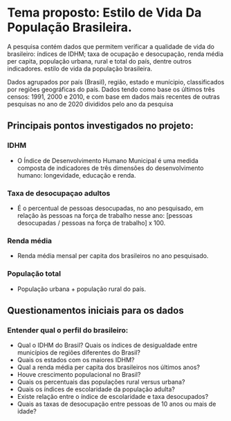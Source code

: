# Tema proposto: Estilo de Vida Da População Brasileira.

A pesquisa contém dados que permitem verificar a qualidade de vida do brasileiro: índices de IDHM; taxa de ocupação e desocupação, renda média per capita, população urbana, rural e total do país, dentre outros indicadores.
estilo de vida da população brasileira.

Dados agrupados por país (Brasil), região, estado e munícipio, classificados por regiões geográficas do país.
Dados tendo como base os últimos três censos: 1991, 2000 e 2010, e com base em dados mais recentes de outras pesquisas no ano de 2020
divididos pelo ano da pesquisa


## Principais pontos investigados no projeto: 
### IDHM
 * O Índice de Desenvolvimento Humano Municipal é uma medida composta de indicadores de três dimensões do desenvolvimento humano: longevidade, educação e renda.
### Taxa de desocupaçao adultos
* É o percentual de pessoas desocupadas, no ano pesquisado, em relação às pessoas na força de trabalho nesse ano: [pessoas desocupadas / pessoas na força de trabalho] x 100.
### Renda média
* Renda média mensal per capita dos brasileiros no ano pesquisado.
### População total
* População urbana + população rural do país.


## Questionamentos iniciais para os dados
### Entender qual o perfil do brasileiro:
* Qual o IDHM do Brasil? Quais os índices de desigualdade entre municípios de regiões diferentes do Brasil? 
* Quais os estados com os maiores IDHM? 
* Qual a renda média per capita dos brasileiros nos últimos anos? 
* Houve crescimento populacional no Brasil? 
* Quais os percentuais das populações rural versus urbana? 
* Quais os índices de escolaridade da população adulta? 
* Existe relação entre o índice de escolaridade e taxa desocupados?
* Quais as taxas de desocupação entre pessoas de 10 anos ou mais de idade?



